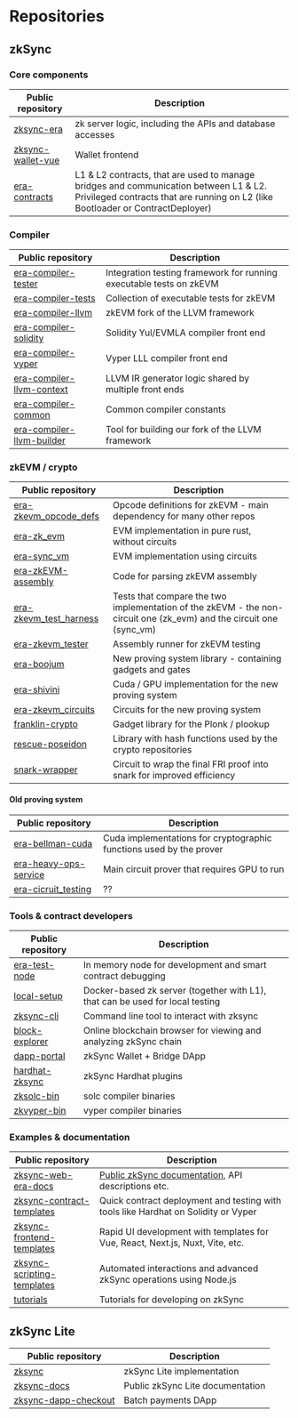 # Repositories

## zkSync

### Core components

| Public repository                                                     | Description                                                                                                                                                             |
| --------------------------------------------------------------------- | ----------------------------------------------------------------------------------------------------------------------------------------------------------------------- |
| [zksync-era](https://github.com/matter-labs/zksync-era)               | zk server logic, including the APIs and database accesses                                                                                                               |
| [zksync-wallet-vue](https://github.com/matter-labs/zksync-wallet-vue) | Wallet frontend                                                                                                                                                         |
| [era-contracts](https://github.com/matter-labs/era-contracts)         | L1 & L2 contracts, that are used to manage bridges and communication between L1 & L2. Privileged contracts that are running on L2 (like Bootloader or ContractDeployer) |

### Compiler

| Public repository                                                                     | Description                                                         |
| ------------------------------------------------------------------------------------- | ------------------------------------------------------------------- |
| [era-compiler-tester](https://github.com/matter-labs/era-compiler-tester)             | Integration testing framework for running executable tests on zkEVM |
| [era-compiler-tests](https://github.com/matter-labs/era-compiler-tests)               | Collection of executable tests for zkEVM                            |
| [era-compiler-llvm](https://github.com/matter-labs/compiler-llvm)                     | zkEVM fork of the LLVM framework                                    |
| [era-compiler-solidity](https://github.com/matter-labs/era-compiler-solidity)         | Solidity Yul/EVMLA compiler front end                               |
| [era-compiler-vyper](https://github.com/matter-labs/era-compiler-vyper)               | Vyper LLL compiler front end                                        |
| [era-compiler-llvm-context](https://github.com/matter-labs/era-compiler-llvm-context) | LLVM IR generator logic shared by multiple front ends               |
| [era-compiler-common](https://github.com/matter-labs/era-compiler-common)             | Common compiler constants                                           |
| [era-compiler-llvm-builder](https://github.com/matter-labs/era-compiler-llvm-builder) | Tool for building our fork of the LLVM framework                    |

### zkEVM / crypto

| Public repository                                                               | Description                                                                                                         |
| ------------------------------------------------------------------------------- | ------------------------------------------------------------------------------------------------------------------- |
| [era-zkevm_opcode_defs](https://github.com/matter-labs/era-zkevm_opcode_defs)   | Opcode definitions for zkEVM - main dependency for many other repos                                                 |
| [era-zk_evm](https://github.com/matter-labs/era-zk_evm)                         | EVM implementation in pure rust, without circuits                                                                   |
| [era-sync_vm](https://github.com/matter-labs/era-sync_vm)                       | EVM implementation using circuits                                                                                   |
| [era-zkEVM-assembly](https://github.com/matter-labs/era-zkEVM-assembly)         | Code for parsing zkEVM assembly                                                                                     |
| [era-zkevm_test_harness](https://github.com/matter-labs/era-zkevm_test_harness) | Tests that compare the two implementation of the zkEVM - the non-circuit one (zk_evm) and the circuit one (sync_vm) |
| [era-zkevm_tester](https://github.com/matter-labs/era-zkevm_tester)             | Assembly runner for zkEVM testing                                                                                   |
| [era-boojum](https://github.com/matter-labs/era-boojum)                         | New proving system library - containing gadgets and gates                                                           |
| [era-shivini](https://github.com/matter-labs/era-shivini)                       | Cuda / GPU implementation for the new proving system                                                                |
| [era-zkevm_circuits](https://github.com/matter-labs/era-zkevm_circuits)         | Circuits for the new proving system                                                                                 |
| [franklin-crypto](https://github.com/matter-labs/franklin-crypto)               | Gadget library for the Plonk / plookup                                                                              |
| [rescue-poseidon](https://github.com/matter-labs/rescue-poseidon)               | Library with hash functions used by the crypto repositories                                                         |
| [snark-wrapper](https://github.com/matter-labs/snark-wrapper)                   | Circuit to wrap the final FRI proof into snark for improved efficiency                                              |

#### Old proving system

| Public repository                                                             | Description                                                         |
| ----------------------------------------------------------------------------- | ------------------------------------------------------------------- |
| [era-bellman-cuda](https://github.com/matter-labs/era-bellman-cuda)           | Cuda implementations for cryptographic functions used by the prover |
| [era-heavy-ops-service](https://github.com/matter-labs/era-heavy-ops-service) | Main circuit prover that requires GPU to run                        |
| [era-cicruit_testing](https://github.com/matter-labs/era-circuit_testing)     | ??                                                                  |

### Tools & contract developers

| Public repository                                               | Description                                                                   |
| --------------------------------------------------------------- | ----------------------------------------------------------------------------- |
| [era-test-node](https://github.com/matter-labs/era-test-node)   | In memory node for development and smart contract debugging                   |
| [local-setup](https://github.com/matter-labs/local-setup)       | Docker-based zk server (together with L1), that can be used for local testing |
| [zksync-cli](https://github.com/matter-labs/zksync-cli)         | Command line tool to interact with zksync                                     |
| [block-explorer](https://github.com/matter-labs/block-explorer) | Online blockchain browser for viewing and analyzing zkSync chain              |
| [dapp-portal](https://github.com/matter-labs/dapp-portal)       | zkSync Wallet + Bridge DApp                                                   |
| [hardhat-zksync](https://github.com/matter-labs/hardhat-zksync) | zkSync Hardhat plugins                                                        |
| [zksolc-bin](https://github.com/matter-labs/zksolc-bin)         | solc compiler binaries                                                        |
| [zkvyper-bin](https://github.com/matter-labs/zkvyper-bin)       | vyper compiler binaries                                                       |

### Examples & documentation

| Public repository                                                                       | Description                                                                        |
| --------------------------------------------------------------------------------------- | ---------------------------------------------------------------------------------- |
| [zksync-web-era-docs](https://github.com/matter-labs/zksync-web-era-docs)               | [Public zkSync documentation](https://era.zksync.io/docs/), API descriptions etc.  |
| [zksync-contract-templates](https://github.com/matter-labs/zksync-contract-templates)   | Quick contract deployment and testing with tools like Hardhat on Solidity or Vyper |
| [zksync-frontend-templates](https://github.com/matter-labs/zksync-frontend-templates)   | Rapid UI development with templates for Vue, React, Next.js, Nuxt, Vite, etc.      |
| [zksync-scripting-templates](https://github.com/matter-labs/zksync-scripting-templates) | Automated interactions and advanced zkSync operations using Node.js                |
| [tutorials](https://github.com/matter-labs/tutorials)                                   | Tutorials for developing on zkSync                                                 |

## zkSync Lite

| Public repository                                                           | Description                      |
| --------------------------------------------------------------------------- | -------------------------------- |
| [zksync](https://github.com/matter-labs/zksync)                             | zkSync Lite implementation       |
| [zksync-docs](https://github.com/matter-labs/zksync-docs)                   | Public zkSync Lite documentation |
| [zksync-dapp-checkout](https://github.com/matter-labs/zksync-dapp-checkout) | Batch payments DApp              |
